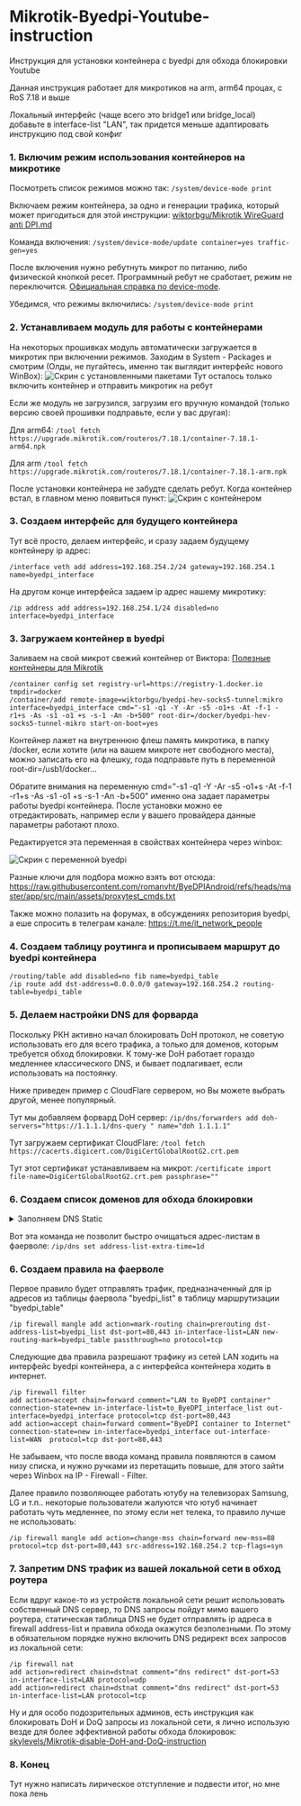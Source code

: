 # Mikrotik-Byedpi-Youtube-instruction
Инструкция для установки контейнера с byedpi для обхода блокировки Youtube

Данная инструкция работает для микротиков на arm, arm64 процах, с RoS 7.18 и выше

Локальный интерфейс (чаще всего это bridge1 или bridge_local) добавьте в interface-list "LAN", так придется меньше адаптировать инструкцию под свой конфиг

### 1. Включим режим использования контейнеров на микротике
Посмотреть список режимов можно так: ``` /system/device-mode print ```

Включаем режим контейнера, за одно и генерации трафика, который может пригодиться для этой инструкции: [wiktorbgu/Mikrotik WireGuard anti DPI.md](https://gist.github.com/wiktorbgu/1f2dfe99837d8f2803483be95814d2e5)

Команда включения: ``` /system/device-mode/update container=yes traffic-gen=yes ```

После включения нужно ребутнуть микрот по питанию, либо физической кнопкой ресет. Программный ребут не сработает, режим не переключится. 
[Официальная справка по device-mode](https://help.mikrotik.com/docs/display/ROS/Device-mode).

Убедимся, что режимы включились: ``` /system/device-mode print ```

### 2. Устанавливаем модуль для работы с контейнерами
На некоторых прошивках модуль автоматически загружается в микротик при включении режимов.
Заходим в System - Packages и смотрим (Олды, не пугайтесь, именно так выглядит интерфейс нового WinBox): ![Скрин с установленными пакетами](screen1.jpg)
Тут осталось только включить контейнер и отправить микротик на ребут

Если же модуль не загрузился, загрузим его вручную командой (только версию своей прошивки подправьте, если у вас другая): 

Для arm64: ```/tool fetch https://upgrade.mikrotik.com/routeros/7.18.1/container-7.18.1-arm64.npk ```

Для arm ``` /tool fetch https://upgrade.mikrotik.com/routeros/7.18.1/container-7.18.1-arm.npk ```

После установки контейнера не забудте сделать ребут. Когда контейнер встал, в главном меню появиться пункт: ![Скрин с контейнером ](screen2.png)

### 3. Создаем интерфейс для будущего контейнера
Тут всё просто, делаем интерфейс, и сразу задаем будущему контейнеру ip адрес: 

``` /interface veth add address=192.168.254.2/24 gateway=192.168.254.1 name=byedpi_interface ```

На другом конце интерфейса задаем ip адрес нашему микротику: 

``` /ip address add address=192.168.254.1/24 disabled=no interface=byedpi_interface ```

### 3. Загружаем контейнер в byedpi
Заливаем на свой микрот свежий контейнер от Виктора: [Полезные контейнеры для Mikrotik](https://teletype.in/@wiktorbgu/containers-mikrotik)

```
/container config set registry-url=https://registry-1.docker.io tmpdir=docker
/container/add remote-image=wiktorbgu/byedpi-hev-socks5-tunnel:mikro interface=byedpi_interface cmd="-s1 -q1 -Y -Ar -s5 -o1+s -At -f-1 -r1+s -As -s1 -o1 +s -s-1 -An -b+500" root-dir=/docker/byedpi-hev-socks5-tunnel-mikro start-on-boot=yes
```
Контейнер лажет на внутреннюю флеш память микротика, в папку /docker, если хотите (или на вашем микроте нет свободного места), можно записать его на флешку, года подправьте путь в переменной root-dir=/usb1/docker...

Обратите внимания на переменную cmd="-s1 -q1 -Y -Ar -s5 -o1+s -At -f-1 -r1+s -As -s1 -o1 +s -s-1 -An -b+500" именно она задает параметры работы byedpi контейнера. После установки можно ее отредактировать, например если у вашего провайдера данные параметры работают плохо.

Редактируется эта переменная в свойствах контейнера через winbox: 

![Скрин с переменной byedpi ](screen3.png)

Разные ключи для подбора можно взять вот отсюда: https://raw.githubusercontent.com/romanvht/ByeDPIAndroid/refs/heads/master/app/src/main/assets/proxytest_cmds.txt

Также можно полазить на форумах, в обсуждениях репозитория byedpi, а еше спросить в телеграм канале: https://t.me/it_network_people

### 4. Создаем таблицу роутинга и прописываем маршрут до byedpi контейнера

```
/routing/table add disabled=no fib name=byedpi_table
/ip route add dst-address=0.0.0.0/0 gateway=192.168.254.2 routing-table=byedpi_table
```

### 5. Делаем настройки DNS для форварда
Поскольку РКН активно начал блокировать DoH протокол, не советую использовать его для всего трафика, а только для доменов, которым требуется обход блокировки. К тому-же DoH работает гораздо медленнее классического DNS, и бывает подлагивает, если использовать на постоянку.

Ниже приведен пример с CloudFlare сервером, но Вы можете выбрать другой, менее популярный.

Тут мы добавляем форвард DoH сервер: ``` /ip/dns/forwarders add doh-servers="https://1.1.1.1/dns-query " name="doh 1.1.1.1" ```

Тут загружаем сертификат CloudFlare: ``` /tool fetch https://cacerts.digicert.com/DigiCertGlobalRootG2.crt.pem ```

Тут этот сертификат устанавливаем на микрот: ``` /certificate import file-name=DigiCertGlobalRootG2.crt.pem passphrase="" ```

### 6. Создаем список доменов для обхода блокировки

<details>
<summary>Заполняем DNS Static</summary>

Список доменов для обхода блокировки собирал сам, некоторые правила могут дублировать друг друга, больно за него не бейте..

Для доменов из этого списка DNS будет резолвиться из DoH сервера, прописанного в #5 правиле. Все ip адреса в результате резолвинга будут попадать в address-list фаервола "byedpi_list".

```
/ip dns static
add address-list=byedpi_list forward-to="doh 1.1.1.1" match-subdomain=yes name=amnezia.org type=FWD
add address-list=byedpi_list forward-to="doh 1.1.1.1" match-subdomain=yes name=googlevideo.com type=FWD
add address-list=byedpi_list forward-to="doh 1.1.1.1" match-subdomain=yes name=googletagmanager.com type=FWD
add address-list=byedpi_list forward-to="doh 1.1.1.1" match-subdomain=yes name=packages.microsoft.com type=FWD
add address-list=byedpi_list forward-to="doh 1.1.1.1" match-subdomain=yes name=youtube.com type=FWD
add address-list=byedpi_list forward-to="doh 1.1.1.1" match-subdomain=yes name=youtubei.googleapis.com type=FWD
add address-list=byedpi_list forward-to="doh 1.1.1.1" match-subdomain=yes name=ytimg.com type=FWD
add address-list=byedpi_list forward-to="doh 1.1.1.1" match-subdomain=yes name=youtu.be type=FWD
add address-list=byedpi_list forward-to="doh 1.1.1.1" match-subdomain=yes name=ggpht.com type=FWD
add address-list=byedpi_list forward-to="doh 1.1.1.1" match-subdomain=yes name=yt3.ggpht.com type=FWD
add address-list=byedpi_list forward-to="doh 1.1.1.1" match-subdomain=yes name=facebook.com type=FWD
add address-list=byedpi_list forward-to="doh 1.1.1.1" match-subdomain=yes name=flibusta.is type=FWD
add address-list=byedpi_list forward-to="doh 1.1.1.1" match-subdomain=yes name=bbc.com type=FWD
add address-list=byedpi_list forward-to="doh 1.1.1.1" match-subdomain=yes name=bbci.co.uk type=FWD
add address-list=byedpi_list forward-to="doh 1.1.1.1" match-subdomain=yes name=fbcdn.net type=FWD
add address-list=byedpi_list forward-to="doh 1.1.1.1" match-subdomain=yes name=ntc.party type=FWD
add address-list=byedpi_list forward-to="doh 1.1.1.1" match-subdomain=yes name=yt.be type=FWD
add address-list=byedpi_list forward-to="doh 1.1.1.1" match-subdomain=yes name=youtubeeducation.com type=FWD
add address-list=byedpi_list forward-to="doh 1.1.1.1" match-subdomain=yes name=youtubekids.com type=FWD
add address-list=byedpi_list forward-to="doh 1.1.1.1" match-subdomain=yes name=youtube-nocookie.com type=FWD
add address-list=byedpi_list forward-to="doh 1.1.1.1" match-subdomain=yes name=youtubefanfest.com type=FWD
add address-list=byedpi_list forward-to="doh 1.1.1.1" match-subdomain=yes name=youtubegaming.com type=FWD
add address-list=byedpi_list forward-to="doh 1.1.1.1" match-subdomain=yes name=youtubego.com type=FWD
add address-list=byedpi_list forward-to="doh 1.1.1.1" match-subdomain=yes name=yt3.googleusercontent.com type=FWD
add address-list=byedpi_list forward-to="doh 1.1.1.1" match-subdomain=yes name=l.googleusercontent.com type=FWD
add address-list=byedpi_list forward-to="doh 1.1.1.1" match-subdomain=yes name=video.google.com type=FWD
add address-list=byedpi_list forward-to="doh 1.1.1.1" match-subdomain=yes name=youtubemobilesupport.com type=FWD
add address-list=byedpi_list forward-to="doh 1.1.1.1" match-subdomain=yes name=withyoutube.com type=FWD
add address-list=byedpi_list forward-to="doh 1.1.1.1" match-subdomain=yes name=googleusercontent.com type=FWD
add address-list=byedpi_list forward-to="doh 1.1.1.1" match-subdomain=yes name=googleapis.com type=FWD
add address-list=byedpi_list forward-to="doh 1.1.1.1" match-subdomain=yes name=gvt1.com type=FWD
add address-list=byedpi_list forward-to="doh 1.1.1.1" match-subdomain=yes name=nhacmp3youtube.com type=FWD
add address-list=byedpi_list forward-to="doh 1.1.1.1" match-subdomain=yes name=nnmclub.to type=FWD
add address-list=byedpi_list forward-to="doh 1.1.1.1" match-subdomain=yes name=l.google.com type=FWD
add address-list=byedpi_list forward-to="doh 1.1.1.1" match-subdomain=yes name=play.google.com type=FWD
add address-list=byedpi_list forward-to="doh 1.1.1.1" match-subdomain=yes name=reddit.com type=FWD
add address-list=byedpi_list forward-to="doh 1.1.1.1" match-subdomain=yes name=myip.ru type=FWD
add address-list=byedpi_list forward-to="doh 1.1.1.1" match-subdomain=yes name=citricmedia.co.uk type=FWD
add address-list=byedpi_list forward-to="doh 1.1.1.1" match-subdomain=yes name=bard.google.com type=FWD
add address-list=byedpi_list forward-to="doh 1.1.1.1" match-subdomain=yes name=google.com type=FWD
add address-list=byedpi_list forward-to="doh 1.1.1.1" match-subdomain=yes name=rutracker.cc type=FWD
add address-list=byedpi_list forward-to="doh 1.1.1.1" match-subdomain=yes name=x.com type=FWD
add address-list=byedpi_list forward-to="doh 1.1.1.1" match-subdomain=yes name=1e100.net type=FWD
add address-list=byedpi_list forward-to="doh 1.1.1.1" match-subdomain=yes name=ytimg.l.google.com type=FWD
add address-list=byedpi_list forward-to="doh 1.1.1.1" match-subdomain=yes name=gstatic.com type=FWD
add address-list=byedpi_list forward-to="doh 1.1.1.1" match-subdomain=yes name=1e100.app type=FWD
add address-list=byedpi_list forward-to="doh 1.1.1.1" match-subdomain=yes name=1e100.org type=FWD
add address-list=byedpi_list forward-to="doh 1.1.1.1" match-subdomain=yes name=aws-prd.net type=FWD
add address-list=byedpi_list forward-to="doh 1.1.1.1" match-subdomain=yes name=lgappstv.com type=FWD
add address-list=byedpi_list forward-to="doh 1.1.1.1" match-subdomain=yes name=lgeapi.com type=FWD
add address-list=byedpi_list forward-to="doh 1.1.1.1" match-subdomain=yes name=lgsmartad.com type=FWD
add address-list=byedpi_list forward-to="doh 1.1.1.1" match-subdomain=yes name=lgtvonline.lge.com type=FWD
add address-list=byedpi_list forward-to="doh 1.1.1.1" match-subdomain=yes name=lgtvsdp.com type=FWD
add address-list=byedpi_list forward-to="doh 1.1.1.1" match-subdomain=yes name=ngfts.lge.com type=FWD
add address-list=byedpi_list forward-to="doh 1.1.1.1" match-subdomain=yes name=video.twimg.com type=FWD
add address-list=byedpi_list forward-to="doh 1.1.1.1" match-subdomain=yes name=googleapi.com type=FWD
add address-list=byedpi_list forward-to="doh 1.1.1.1" match-subdomain=yes name=rutracker.org type=FWD
add address-list=byedpi_list forward-to="doh 1.1.1.1" match-subdomain=yes name=t.co type=FWD
add address-list=byedpi_list forward-to="doh 1.1.1.1" match-subdomain=yes name=twtrdns.net type=FWD
add address-list=byedpi_list forward-to="doh 1.1.1.1" match-subdomain=yes name=twitter.co type=FWD
add address-list=byedpi_list forward-to="doh 1.1.1.1" match-subdomain=yes name=twitpic.com type=FWD
add address-list=byedpi_list forward-to="doh 1.1.1.1" match-subdomain=yes name=twitterinc.com type=FWD
add address-list=byedpi_list forward-to="doh 1.1.1.1" match-subdomain=yes name=twitteroauth.com type=FWD
add address-list=byedpi_list forward-to="doh 1.1.1.1" match-subdomain=yes name=twitterstat.us type=FWD
add address-list=byedpi_list forward-to="doh 1.1.1.1" match-subdomain=yes name=twitter.com type=FWD
add address-list=byedpi_list forward-to="doh 1.1.1.1" match-subdomain=yes name=goo.gl type=FWD
add address-list=byedpi_list forward-to="doh 1.1.1.1" match-subdomain=yes name=google.ru type=FWD
add address-list=byedpi_list forward-to="doh 1.1.1.1" match-subdomain=yes name=twimg.com type=FWD
add address-list=byedpi_list forward-to="doh 1.1.1.1" match-subdomain=yes name=youtube-ui.l.google.com type=FWD
add address-list=byedpi_list forward-to="doh 1.1.1.1" match-subdomain=yes name=wide-youtube.l.google.com type=FWD
add address-list=byedpi_list forward-to="doh 1.1.1.1" match-subdomain=yes name=docs.google.com type=FWD
```
</details>

Вот эта команда не позволит быстро очищаться адрес-листам в фаерволе: ``` /ip/dns set address-list-extra-time=1d ```

### 6. Создаем правила на фаерволе
Первое правило будет отправлять трафик, предназначенный для ip адресов из таблицы фаервола "byedpi_list" в таблицу маршрутизации "byedpi_table"

```
/ip firewall mangle add action=mark-routing chain=prerouting dst-address-list=byedpi_list dst-port=80,443 in-interface-list=LAN new-routing-mark=byedpi_table passthrough=no protocol=tcp
```

Следующие два правила разрешают трафику из сетей LAN ходить на интерфейс byedpi контейнера, а с интерфейса контейнера ходить в интернет. 

```
/ip firewall filter
add action=accept chain=forward comment="LAN to ByeDPI container" connection-state=new in-interface-list=to_ByeDPI_interface_list out-interface=byedpi_interface protocol=tcp dst-port=80,443
add action=accept chain=forward comment="ByeDPI container to Internet" connection-state=new in-interface=byedpi_interface out-interface-list=WAN  protocol=tcp dst-port=80,443
```

Не забываем, что после ввода команд правила появляются в самом низу списка, и нужно ручками из перетащить повыше, для этого зайти через Winbox на IP - Firewall - Filter.

Далее правило позволяющее работать ютубу на телевизорах Samsung, LG и т.п.. некоторые пользователи жалуются что ютуб начинает работать чуть медленнее, по этому если нет телека, то правило лучше не использовать:
```
/ip firewall mangle add action=change-mss chain=forward new-mss=88 protocol=tcp dst-port=80,443 src-address=192.168.254.2 tcp-flags=syn
```

### 7. Запретим DNS трафик из вашей локальной сети в обход роутера
Если вдруг какое-то из устройств локальной сети решит использовать собственный DNS сервер, то DNS запросы пойдут мимо вашего роутера, статическая таблица DNS не будет отправлять ip адреса в firewall address-list и правила обхода окажутся безполезными. По этому в обязательном порядке нужно включить DNS редирект всех запросов из локальной сети:

```
/ip firewall nat
add action=redirect chain=dstnat comment="dns redirect" dst-port=53 in-interface-list=LAN protocol=udp
add action=redirect chain=dstnat comment="dns redirect" dst-port=53 in-interface-list=LAN protocol=tcp
```

Ну и для особо подозрительных админов, есть инструкция как блокировать DoH и DoQ запросы из локальной сети, я лично использую везде для более эффективной работы обхода блокировок: 
[skylevels/Mikrotik-disable-DoH-and-DoQ-instruction](https://github.com/skylevels/Mikrotik-disable-DoH-and-DoQ-instruction)

### 8. Конец
Тут нужно написать лирическое отступление и подвести итог, но мне пока лень

